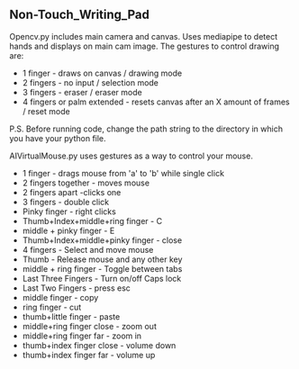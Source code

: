 ## Non-Touch_Writing_Pad

Opencv.py includes main camera and canvas. Uses mediapipe to detect hands and displays on main cam image. The gestures to control drawing are:
- 1 finger - draws on canvas / drawing mode
- 2 fingers - no input / selection mode
- 3 fingers - eraser / eraser mode
- 4 fingers or palm extended - resets canvas after an X amount of frames / reset mode

P.S. Before running code, change the path string to the directory in which you have your python file. 


AIVirtualMouse.py uses gestures as a way to control your mouse.
- 1 finger -  drags mouse from 'a' to 'b' while single click
- 2 fingers together - moves mouse
- 2 fingers apart -clicks one
- 3 fingers - double click
- Pinky finger - right clicks
- Thumb+Index+middle+ring finger - C
- middle + pinky finger - E
- Thumb+Index+middle+pinky finger - close
- 4 fingers - Select and move mouse
- Thumb - Release mouse and any other key 
- middle + ring finger - Toggle between tabs
- Last Three Fingers - Turn on/off Caps lock
- Last Two Fingers - press esc
- middle finger - copy
- ring finger - cut
- thumb+little finger - paste
- middle+ring finger close - zoom out
- middle+ring finger far - zoom in
- thumb+index finger close - volume down
- thumb+index finger far - volume up


